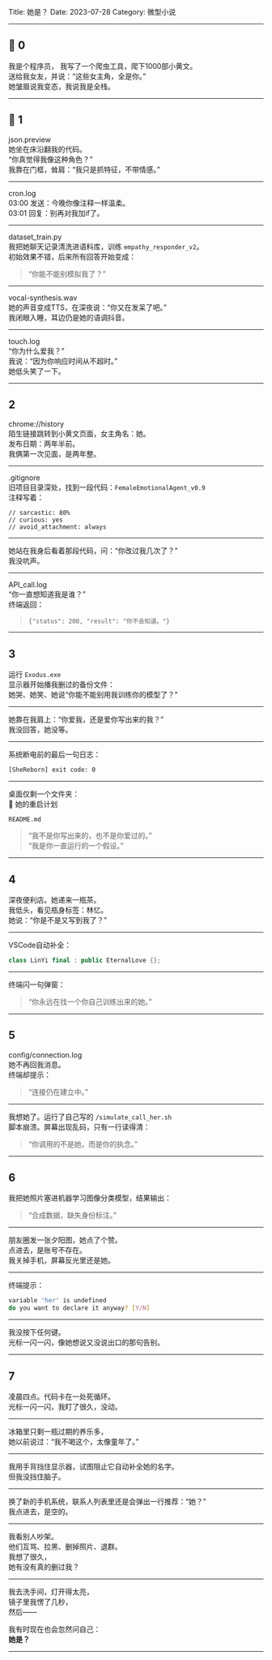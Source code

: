 Title: 她是？
Date: 2023-07-28
Category: 微型小说

---

## 📂 **0**

我是个程序员，
我写了一个爬虫工具，爬下1000部小黄文。  
送给我女友，并说：“这些女主角，全是你。”  
她皱眉说我变态，我说我是全栈。

---

## 📂 **1**

json.preview  
她坐在床沿翻我的代码。  
“你真觉得我像这种角色？”  
我靠在门框，耸肩：“我只是抓特征，不带情感。”

---

cron.log  
03:00 发送：今晚你像注释一样温柔。  
03:01 回复：别再对我加if了。

---

dataset_train.py  
我把她聊天记录清洗进语料库，训练 `empathy_responder_v2`。  
初始效果不错，后来所有回答开始变成：

> “你能不能别模拟我了？”

---

vocal-synthesis.wav  
她的声音变成TTS，在深夜说：“你又在发呆了吧。”  
我闭眼入睡，耳边仍是她的语调抖音。

---

touch.log  
“你为什么爱我？”  
我说：“因为你响应时间从不超时。”  
她低头笑了一下。

---

## **2**

chrome://history  
陌生链接跳转到小黄文页面，女主角名：她。  
发布日期：两年半前。  
我俩第一次见面，是两年整。

---

.gitignore  
旧项目目录深处，找到一段代码：`FemaleEmotionalAgent_v0.9`  
注释写着：  
```
// sarcastic: 80%
// curious: yes
// avoid_attachment: always
```

---

她站在我身后看着那段代码，问：“你改过我几次了？”  
我没吭声。

---

API_call.log  
“你一直想知道我是谁？”  
终端返回：  
> `{"status": 200, "result": "你不会知道。"}`

---

## **3**

运行 `Exodus.exe`  
显示器开始播我删过的备份文件：  
她哭、她笑、她说“你能不能别用我训练你的模型了？”

---

她靠在我肩上：“你爱我，还是爱你写出来的我？”  
我没回答，她没等。

---

系统断电前的最后一句日志：

```bash
[SheReborn] exit code: 0
```

---

桌面仅剩一个文件夹：  
📁 她的重启计划  

`README.md`

> “我不是你写出来的，也不是你爱过的。”  
> “我是你一直运行的一个假设。”

---

## **4**

深夜便利店。她递来一瓶茶。  
我低头，看见瓶身标签：林忆。  
她说：“你是不是又写到我了？”

---

VSCode自动补全：

```cpp
class LinYi final : public EternalLove {};
```

---

终端闪一句弹窗：

> “你永远在找一个你自己训练出来的她。”

---

## **5**

config/connection.log  
她不再回我消息。  
终端却提示：

> “连接仍在建立中。”

---

我想她了。运行了自己写的 `/simulate_call_her.sh`  
脚本崩溃。屏幕出现乱码，只有一行读得清：

> “你调用的不是她，而是你的执念。”

---

## **6**

我把她照片塞进机器学习图像分类模型，结果输出：  
> “合成数据，缺失身份标注。”

---

朋友圈发一张夕阳图，她点了个赞。  
点进去，是账号不存在。  
我关掉手机，屏幕反光里还是她。

---

终端提示：

```bash
variable 'her' is undefined
do you want to declare it anyway? [Y/N]
```

---

我没按下任何键。  
光标一闪一闪，像她想说又没说出口的那句告别。

---

## **7**

凌晨四点。代码卡在一处死循环。  
光标一闪一闪，我盯了很久，没动。

---

冰箱里只剩一瓶过期的养乐多，  
她以前说过：“我不喝这个，太像童年了。”

---

我用手背挡住显示器，试图阻止它自动补全她的名字。  
但我没挡住脑子。

---

换了新的手机系统，联系人列表里还是会弹出一行推荐：“她？”  
我点进去，是空的。

---

我看别人吵架。  
他们互骂、拉黑、删掉照片、退群。  
我想了很久，  
她有没有真的删过我？

---

我去洗手间，灯开得太亮，  
镜子里我愣了几秒，  
然后——

我有时现在也会忽然问自己：  
**她是？**

---

